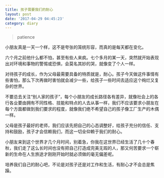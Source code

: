 ```yaml
---
title: 孩子需要我们的耐心
layout: post
date: '2017-04-29 04:45:23'
category: diary
---
```


> patience

小朋友真是一天一个样，这不是夸张的笼统形容，而真的是每天都在变化。

六个月之前他什么都不怕，甚至有些人来疯。七个多月的某一天，突然就开始表现出对环境和事物的警惕或恐惧，会莫名其妙的哭，就像变了个人一样。

对待孩子的成长，作为父母最需要具备的特质就是，耐心。孩子今天做这件事情有些害怕，那么下次再做时害怕就会减少一些，给孩子一些时间去适应这个绚烂又复杂的世界。

不要总去关注“别人家的孩子”，每个小朋友的成长路径各有差异，就像社会上的各行各业要由拥有不同性格、技能和特点的人去从事一样，我们不应该要求小朋友在每个方面都做到我们要求的程度，就像我们绝不希望自己的孩子像工厂生产的木偶一样。

父母是孩子最好的老师，我们应该先把自己的心态调整好，给孩子充分的信任、支持和鼓励，孩子才会信赖我们，而这一切全仰赖于我们的耐心。

小朋友来到这个世界才几个月时间，别着急，你我在这世界已经生活了几十个春秋，我们走了这么长时间也没有把自己打造成完美无瑕的人，那又何苦要求一个崭新的生命在人生旅途才刚刚开始时就必须做的毫无偏差呢。

培养我们自己的耐心吧，不论是对孩子还是对工作和生活，有耐心才不会总是焦躁。